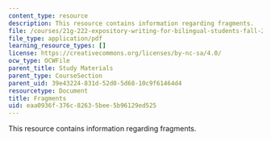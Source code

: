 ```yaml
---
content_type: resource
description: This resource contains information regarding fragments.
file: /courses/21g-222-expository-writing-for-bilingual-students-fall-2002/eaa0936f376c82635bee5b96129ed525_MIT21G_222F02_fragments.pdf
file_type: application/pdf
learning_resource_types: []
license: https://creativecommons.org/licenses/by-nc-sa/4.0/
ocw_type: OCWFile
parent_title: Study Materials
parent_type: CourseSection
parent_uid: 39e43224-831d-52d0-5d68-10c9f61464d4
resourcetype: Document
title: Fragments
uid: eaa0936f-376c-8263-5bee-5b96129ed525
---
```

This resource contains information regarding fragments.